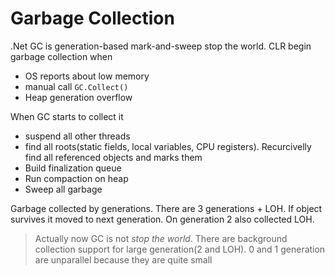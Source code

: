 # Garbage Collection

.Net GC is generation-based mark-and-sweep stop the world. CLR begin garbage collection when
+ OS reports about low memory
+ manual call `GC.Collect()`
+ Heap generation overflow

When GC starts to collect it
+ suspend all other threads
+ find all roots(static fields, local variables, CPU registers). Recurcivelly find all referenced objects and marks them
+ Build finalization queue
+ Run compaction on heap
+ Sweep all garbage

Garbage collected by generations. There are 3 generations + LOH. If object survives it moved to next generation. On generation 2 also collected LOH.

> Actually now GC is not *stop the world*. There are background collection support for large generation(2 and LOH). 0 and 1 generation are unparallel because they are quite small
